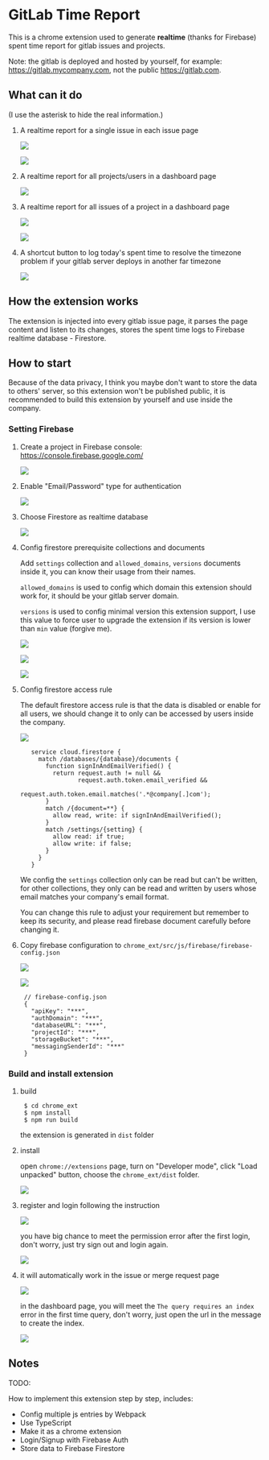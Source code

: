 # GitLab Time Report

This is a chrome extension used to generate **realtime** (thanks for Firebase) spent time report for gitlab issues and projects.

Note: the gitlab is deployed and hosted by yourself, for example: <https://gitlab.mycompany.com>, not the public <https://gitlab.com>.

## What can it do

(I use the asterisk to hide the real information.)

1. A realtime report for a single issue in each issue page

   ![](./art/issue-report.png)

   ![](./art/issue-report.gif)

1. A realtime report for all projects/users in a dashboard page

   ![](./art/dashboard-projects-users.png)

1. A realtime report for all issues of a project in a dashboard page

   ![](./art/dashboard-project-issues.png)

   ![](./art/dashboard.gif)

1. A shortcut button to log today's spent time to resolve the timezone problem if your gitlab server deploys in another far timezone

   ![](./art/log-today-spent-time.gif)

## How the extension works

The extension is injected into every gitlab issue page, it parses the page content and listen to its changes, stores the spent time logs to Firebase realtime database - Firestore.

## How to start

Because of the data privacy, I think you maybe don't want to store the data to others' server, so this extension won't be published public, it is recommended to build this extension by yourself and use inside the company.

### Setting Firebase

1. Create a project in Firebase console: <https://console.firebase.google.com/>

   ![](./art/firebase-1.png)

1. Enable "Email/Password" type for authentication

   ![](./art/firebase-2.png)

1. Choose Firestore as realtime database

   ![](./art/firebase-3.png)

1. Config firestore prerequisite collections and documents

   Add `settings` collection and `allowed_domains`, `versions` documents inside it, you can know their usage from their names.

   `allowed_domains` is used to config which domain this extension should work for, it should be your gitlab server domain.

   `versions` is used to config minimal version this extension support, I use this value to force user to upgrade the extension if its version is lower than `min` value (forgive me).

   ![](./art/firebase-4-1.png)

   ![](./art/firebase-4-2.png)

   ![](./art/firebase-4-3.png)

1. Config firestore access rule

   The default firestore access rule is that the data is disabled or enable for all users, we should change it to only can be accessed by users inside the company.

   ![](./art/firebase-5.png)

          service cloud.firestore {
            match /databases/{database}/documents {
              function signInAndEmailVerified() {
                return request.auth != null &&
                       request.auth.token.email_verified &&
                       request.auth.token.email.matches('.*@company[.]com');
              }
              match /{document=**} {
                allow read, write: if signInAndEmailVerified();
              }
              match /settings/{setting} {
                allow read: if true;
                allow write: if false;
              }
            }
          }

   We config the `settings` collection only can be read but can't be written, for other collections, they only can be read and written by users whose email matches your company's email format.

   You can change this rule to adjust your requirement but remember to keep its security, and please read firebase document carefully before changing it.

1. Copy firebase configuration to `chrome_ext/src/js/firebase/firebase-config.json`

   ![](./art/firebase-6-1.png)

   ![](./art/firebase-6-2.png)

        // firebase-config.json
        {
          "apiKey": "***",
          "authDomain": "***",
          "databaseURL": "***",
          "projectId": "***",
          "storageBucket": "***",
          "messagingSenderId": "***"
        }

### Build and install extension

1. build

        $ cd chrome_ext
        $ npm install
        $ npm run build

   the extension is generated in `dist` folder

2. install

   open `chrome://extensions` page, turn on "Developer mode", click "Load unpacked" button, choose the `chrome_ext/dist` folder.

   ![](./art/extension-1.png)

3. register and login following the instruction

   ![](./art/extension-2.png)

   you have big chance to meet the permission error after the first login, don't worry, just try sign out and login again.

   ![](./art/extension-3.png)

4. it will automatically work in the issue or merge request page

   ![](./art/issue-report.gif)

   in the dashboard page, you will meet the `The query requires an index` error in the first time query, don't worry, just open the url in the message to create the index.

   ![](./art/extension-4.png)

## Notes

TODO:

How to implement this extension step by step, includes:

- Config multiple js entries by Webpack
- Use TypeScript
- Make it as a chrome extension
- Login/Signup with Firebase Auth
- Store data to Firebase Firestore
